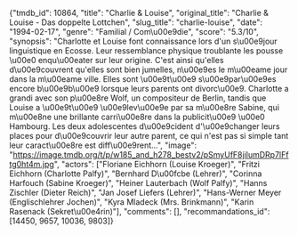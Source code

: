 {"tmdb_id": 10864, "title": "Charlie & Louise", "original_title": "Charlie & Louise - Das doppelte Lottchen", "slug_title": "charlie-louise", "date": "1994-02-17", "genre": "Familial / Com\u00e9die", "score": "5.3/10", "synopsis": "Charlotte et Louise font connaissance lors d'un s\u00e9jour linguistique en Ecosse. Leur ressemblance physique troublante les pousse \u00e0 enqu\u00eater sur leur origine. C'est ainsi qu'elles d\u00e9couvrent qu'elles sont bien jumelles, n\u00e9es le m\u00eame jour dans la m\u00eame ville. Elles sont \u00e9t\u00e9 s\u00e9par\u00e9es encore b\u00e9b\u00e9 lorsque leurs parents ont divorc\u00e9. Charlotte a grandi avec son p\u00e8re Wolf, un compositeur de Berlin, tandis que Louise a \u00e9t\u00e9 \u00e9lev\u00e9e par sa m\u00e8re Sabine, qui m\u00e8ne une brillante carri\u00e8re dans la publicit\u00e9 \u00e0 Hambourg. Les deux adolescentes d\u00e9cident d'\u00e9changer leurs places pour d\u00e9couvrir leur autre parent, ce qui n'est pas si simple tant leur caract\u00e8re est diff\u00e9rent...", "image": "https://image.tmdb.org/t/p/w185_and_h278_bestv2/pSmyUfF8jilumDRp7lFftg0ht4m.jpg", "actors": ["Floriane Eichhorn (Louise Kroeger)", "Fritzi Eichhorn (Charlotte Palfy)", "Bernhard D\u00fcbe (Lehrer)", "Corinna Harfouch (Sabine Kroeger)", "Heiner Lauterbach (Wolf Palfy)", "Hanns Zischler (Dieter Reich)", "Jan Josef Liefers (Lehrer)", "Hans-Werner Meyer (Englischlehrer Jochen)", "Kyra Mladeck (Mrs. Brinkmann)", "Karin Rasenack (Sekret\u00e4rin)"], "comments": [], "recommandations_id": [14450, 9657, 10036, 9803]}